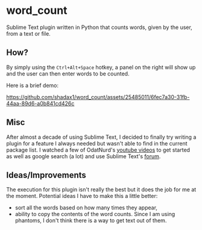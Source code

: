 # word_count
Sublime Text plugin written in Python that counts words, given by the user, from a text or file.

## How?
By simply using the `Ctrl+Alt+Space` hotkey, a panel on the right will show up and the user can then enter words to be counted.

Here is a brief demo:

https://github.com/shadax1/word_count/assets/25485011/6fec7a30-31fb-44aa-89d6-a0b841cd426c


## Misc
After almost a decade of using Sublime Text, I decided to finally try writing a plugin for a feature I always needed but wasn't able to find in the current package list.
I watched a few of OdatNurd's [youtube videos](https://www.youtube.com/playlist?list=PLGfKZJVuHW91zln4ADyZA3sxGEmq32Wse) to get started as well as google search (a lot) and use Sublime Text's [forum](https://forum.sublimetext.com/).

## Ideas/Improvements
The execution for this plugin isn't really the best but it does the job for me at the moment.
Potential ideas I have to make this a little better:
- sort all the words based on how many times they appear,
- ability to copy the contents of the word counts. Since I am using phantoms, I don't think there is a way to get text out of them.
